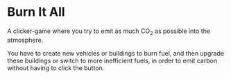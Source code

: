 # Burn It All

A clicker-game where you try to emit as much CO<sub>2</sub> as possible into the atmosphere.

You have to create new vehicles or buildings to burn fuel, and then upgrade these buildings or switch to more inefficient fuels, in order to emit carbon without having to click the button.
